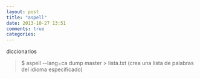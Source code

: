 ```yaml
---
layout: post
title: "aspell"
date: 2013-10-27 13:51
comments: true
categories: 
---
```

diccionarios 

>$ aspell --lang=ca dump master > lista.txt  (crea una lista de palabras del idioma especificado) 

